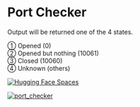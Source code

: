 # Port Checker
Output will be returned one of the 4 states.

① Opened (0)  
② Opened but nothing (10061)  
③ Closed (10060)  
④ Unknown (others)  

[![Hugging Face Spaces](https://img.shields.io/badge/%F0%9F%A4%97%20Hugging%20Face-Spaces-blue)](https://huggingface.co/spaces/gibiee/port-checker)

[![port_checker](https://github.com/gibiee/port-checker/assets/37574274/4c8fd6c3-a210-4050-a35f-4a6c0304bf4f)](https://huggingface.co/spaces/gibiee/port-checker)
